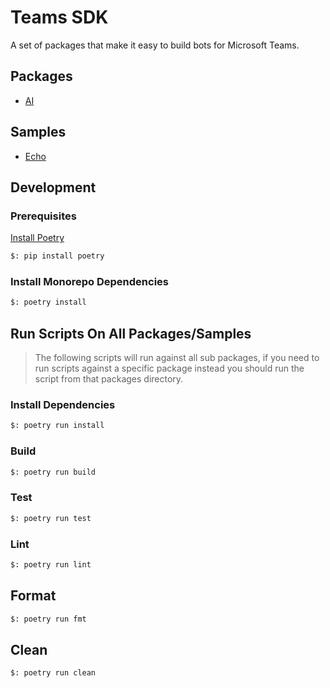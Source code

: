 # Teams SDK

A set of packages that make it easy to build bots for Microsoft Teams.

## Packages

- [AI](./packages/ai/)

## Samples

- [Echo](./samples/echo/)

## Development

### Prerequisites

[Install Poetry](https://python-poetry.org/docs/)

```bash
$: pip install poetry
```

### Install Monorepo Dependencies

```bash
$: poetry install
```

## Run Scripts On All Packages/Samples

> The following scripts will run against all sub packages, if you need to run scripts against
a specific package instead you should run the script from that packages directory.

### Install Dependencies

```bash
$: poetry run install
```

### Build

```bash
$: poetry run build
```

### Test

```bash
$: poetry run test
```

### Lint

```bash
$: poetry run lint
```

## Format

```bash
$: poetry run fmt
```

## Clean

```bash
$: poetry run clean
```
